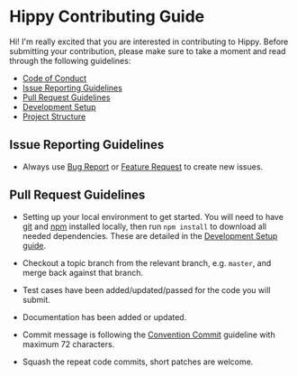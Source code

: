 # Hippy Contributing Guide

Hi! I'm really excited that you are interested in contributing to Hippy. Before submitting your contribution, please make sure to take a moment and read through the following guidelines:

- [Code of Conduct](https://github.com/Tencent/Hippy/blob/master/.github/CODE_OF_CONDUCT.md)
- [Issue Reporting Guidelines](#issue-reporting-guidelines)
- [Pull Request Guidelines](#pull-request-guidelines)
- [Development Setup](https://github.com/Tencent/Hippy#-getting-started)
- [Project Structure](https://github.com/Tencent/Hippy#-project-structure)

## Issue Reporting Guidelines

- Always use [Bug Report](https://github.com/Tencent/Hippy/blob/master/.github/ISSUE_TEMPLATE/bug_report.md) or [Feature Request](https://github.com/Tencent/Hippy/blob/master/.github/ISSUE_TEMPLATE/feature_request.md) to create new issues.

## Pull Request Guidelines

- Setting up your local environment to get started. You will need to have [git](https://git-scm.com/) and [npm](https://docs.npmjs.com/downloading-and-installing-node-js-and-npm) installed locally, then run `npm install` to download all needed dependencies. These are detailed in the [Development Setup guide](https://github.com/Tencent/Hippy#-getting-started). 

- Checkout a topic branch from the relevant branch, e.g. `master`, and merge back against that branch.

- Test cases have been added/updated/passed for the code you will submit.

- Documentation has been added or updated.

- Commit message is following the [Convention Commit](https://conventionalcommits.org/) guideline with maximum 72 characters.

- Squash the repeat code commits, short patches are welcome.
